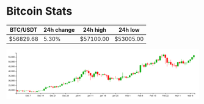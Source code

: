 # Bitcoin Stats

BTC/USDT|24h change|24h high|24h low|
|---|---|---|---|
|$56829.68|5.30%|$57100.00|$53005.00|

<img src="./chart.svg">

